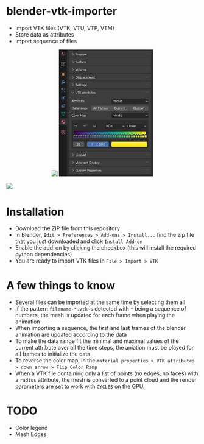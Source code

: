 # blender-vtk-importer
- Import VTK files (VTK, VTU, VTP, VTM)
- Store data as attributes
- Import sequence of files 

<p align="center">
  <img src="images/tpms.gif" width="49%"/>
  <img src="images/material_properties.png" width="49%">
</p>
<img src="images/viridis.png">

# Installation
- Download the ZIP file from this repository
- In Blender, `Edit > Preferences > Add-ons > Install...` find the zip file that you just downloaded and click `Install Add-on`
- Enable the add-on by clicking the checkbox (this will install the required python dependencies)
- You are ready to import VTK files in `File > Import > VTK`

# A few things to know
- Several files can be imported at the same time by selecting them all
- If the pattern `filename-*.vtk` is detected with `*` being a sequence of numbers, the mesh is updated for each frame when playing the animation
- When importing a sequence, the first and last frames of the blender animation are updated according to the data
- To make the data range fit the minimal and maximal values of the current attribute over all the time steps, the aniation must be played for all frames to initialize the data
- To reverse the color map, in the `material properties > VTK attributes > down arrow > Flip Color Ramp`
- When a VTK file containing only a list of points (no edges, no faces) with a `radius` attribute, the mesh is converted to a point cloud and the render parameters are set to work with `CYCLES` on the GPU.

# TODO
- Color legend
- Mesh Edges